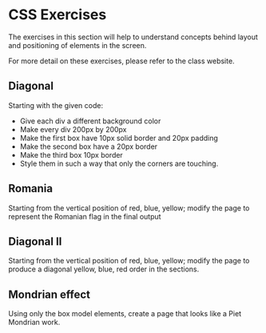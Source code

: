 # CSS Exercises

The exercises in this section will help to understand concepts behind layout and positioning of elements in the screen.

For more detail on these exercises, please refer to the class website.

## Diagonal

Starting with the given code:

- Give each div a different background color
- Make every div 200px by 200px
- Make the first box have 10px solid border and 20px padding
- Make the second box have a 20px border
- Make the third box 10px border
- Style them in such a way that only the corners are touching.

## Romania

Starting from the vertical position of red, blue, yellow; modify the page to represent the Romanian flag in the final output

## Diagonal II

Starting from the vertical position of red, blue, yellow; modify the page to produce a diagonal yellow, blue, red order in the sections.

## Mondrian effect

Using only the box model elements, create a page that looks like a Piet Mondrian work.